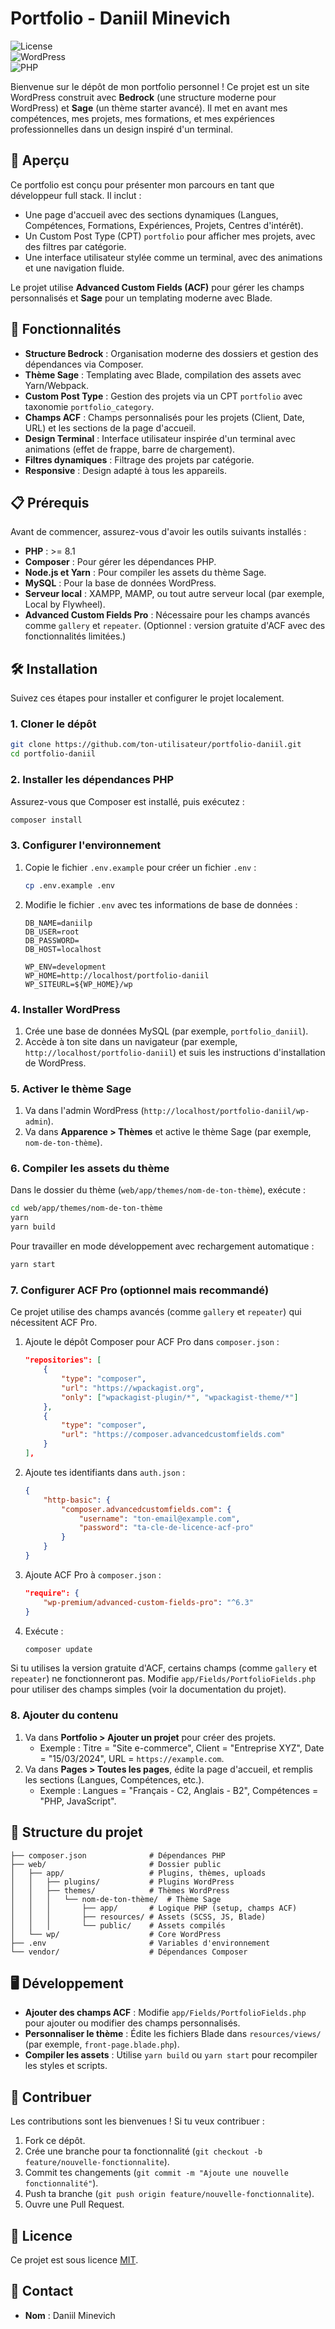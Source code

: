 
# Portfolio - Daniil Minevich

![License](https://img.shields.io/badge/license-MIT-blue.svg)  
![WordPress](https://img.shields.io/badge/WordPress-6.7.2-blue.svg)  
![PHP](https://img.shields.io/badge/PHP-%3E%3D8.1-blue.svg)

Bienvenue sur le dépôt de mon portfolio personnel ! Ce projet est un site WordPress construit avec **Bedrock** (une structure moderne pour WordPress) et **Sage** (un thème starter avancé). Il met en avant mes compétences, mes projets, mes formations, et mes expériences professionnelles dans un design inspiré d'un terminal.

## 📖 Aperçu

Ce portfolio est conçu pour présenter mon parcours en tant que développeur full stack. Il inclut :
- Une page d'accueil avec des sections dynamiques (Langues, Compétences, Formations, Expériences, Projets, Centres d'intérêt).
- Un Custom Post Type (CPT) `portfolio` pour afficher mes projets, avec des filtres par catégorie.
- Une interface utilisateur stylée comme un terminal, avec des animations et une navigation fluide.

Le projet utilise **Advanced Custom Fields (ACF)** pour gérer les champs personnalisés et **Sage** pour un templating moderne avec Blade.

## 🚀 Fonctionnalités

- **Structure Bedrock** : Organisation moderne des dossiers et gestion des dépendances via Composer.
- **Thème Sage** : Templating avec Blade, compilation des assets avec Yarn/Webpack.
- **Custom Post Type** : Gestion des projets via un CPT `portfolio` avec taxonomie `portfolio_category`.
- **Champs ACF** : Champs personnalisés pour les projets (Client, Date, URL) et les sections de la page d'accueil.
- **Design Terminal** : Interface utilisateur inspirée d'un terminal avec animations (effet de frappe, barre de chargement).
- **Filtres dynamiques** : Filtrage des projets par catégorie.
- **Responsive** : Design adapté à tous les appareils.

## 📋 Prérequis

Avant de commencer, assurez-vous d'avoir les outils suivants installés :

- **PHP** : >= 8.1
- **Composer** : Pour gérer les dépendances PHP.
- **Node.js et Yarn** : Pour compiler les assets du thème Sage.
- **MySQL** : Pour la base de données WordPress.
- **Serveur local** : XAMPP, MAMP, ou tout autre serveur local (par exemple, Local by Flywheel).
- **Advanced Custom Fields Pro** : Nécessaire pour les champs avancés comme `gallery` et `repeater`. (Optionnel : version gratuite d'ACF avec des fonctionnalités limitées.)

## 🛠️ Installation

Suivez ces étapes pour installer et configurer le projet localement.

### 1. Cloner le dépôt
```bash
git clone https://github.com/ton-utilisateur/portfolio-daniil.git
cd portfolio-daniil
```

### 2. Installer les dépendances PHP
Assurez-vous que Composer est installé, puis exécutez :
```bash
composer install
```

### 3. Configurer l'environnement
1. Copie le fichier `.env.example` pour créer un fichier `.env` :
   ```bash
   cp .env.example .env
   ```
2. Modifie le fichier `.env` avec tes informations de base de données :
   ```
   DB_NAME=daniilp
   DB_USER=root
   DB_PASSWORD=
   DB_HOST=localhost

   WP_ENV=development
   WP_HOME=http://localhost/portfolio-daniil
   WP_SITEURL=${WP_HOME}/wp
   ```

### 4. Installer WordPress
1. Crée une base de données MySQL (par exemple, `portfolio_daniil`).
2. Accède à ton site dans un navigateur (par exemple, `http://localhost/portfolio-daniil`) et suis les instructions d'installation de WordPress.

### 5. Activer le thème Sage
1. Va dans l'admin WordPress (`http://localhost/portfolio-daniil/wp-admin`).
2. Va dans **Apparence > Thèmes** et active le thème Sage (par exemple, `nom-de-ton-thème`).

### 6. Compiler les assets du thème
Dans le dossier du thème (`web/app/themes/nom-de-ton-thème`), exécute :
```bash
cd web/app/themes/nom-de-ton-thème
yarn
yarn build
```

Pour travailler en mode développement avec rechargement automatique :
```bash
yarn start
```

### 7. Configurer ACF Pro (optionnel mais recommandé)
Ce projet utilise des champs avancés (comme `gallery` et `repeater`) qui nécessitent ACF Pro.
1. Ajoute le dépôt Composer pour ACF Pro dans `composer.json` :
   ```json
   "repositories": [
       {
           "type": "composer",
           "url": "https://wpackagist.org",
           "only": ["wpackagist-plugin/*", "wpackagist-theme/*"]
       },
       {
           "type": "composer",
           "url": "https://composer.advancedcustomfields.com"
       }
   ],
   ```
2. Ajoute tes identifiants dans `auth.json` :
   ```json
   {
       "http-basic": {
           "composer.advancedcustomfields.com": {
               "username": "ton-email@example.com",
               "password": "ta-cle-de-licence-acf-pro"
           }
       }
   }
   ```
3. Ajoute ACF Pro à `composer.json` :
   ```json
   "require": {
       "wp-premium/advanced-custom-fields-pro": "^6.3"
   }
   ```
4. Exécute :
   ```bash
   composer update
   ```

Si tu utilises la version gratuite d'ACF, certains champs (comme `gallery` et `repeater`) ne fonctionneront pas. Modifie `app/Fields/PortfolioFields.php` pour utiliser des champs simples (voir la documentation du projet).

### 8. Ajouter du contenu
1. Va dans **Portfolio > Ajouter un projet** pour créer des projets.
    - Exemple : Titre = "Site e-commerce", Client = "Entreprise XYZ", Date = "15/03/2024", URL = `https://example.com`.
2. Va dans **Pages > Toutes les pages**, édite la page d'accueil, et remplis les sections (Langues, Compétences, etc.).
    - Exemple : Langues = "Français - C2, Anglais - B2", Compétences = "PHP, JavaScript".

## 📂 Structure du projet

```
├── composer.json              # Dépendances PHP
├── web/                       # Dossier public
│   ├── app/                   # Plugins, thèmes, uploads
│   │   ├── plugins/           # Plugins WordPress
│   │   ├── themes/            # Thèmes WordPress
│   │   │   └── nom-de-ton-thème/  # Thème Sage
│   │   │       ├── app/       # Logique PHP (setup, champs ACF)
│   │   │       ├── resources/ # Assets (SCSS, JS, Blade)
│   │   │       └── public/    # Assets compilés
│   └── wp/                    # Core WordPress
├── .env                       # Variables d'environnement
└── vendor/                    # Dépendances Composer
```

## 🖥️ Développement

- **Ajouter des champs ACF** : Modifie `app/Fields/PortfolioFields.php` pour ajouter ou modifier des champs personnalisés.
- **Personnaliser le thème** : Édite les fichiers Blade dans `resources/views/` (par exemple, `front-page.blade.php`).
- **Compiler les assets** : Utilise `yarn build` ou `yarn start` pour recompiler les styles et scripts.

## 🤝 Contribuer

Les contributions sont les bienvenues ! Si tu veux contribuer :
1. Fork ce dépôt.
2. Crée une branche pour ta fonctionnalité (`git checkout -b feature/nouvelle-fonctionnalite`).
3. Commit tes changements (`git commit -m "Ajoute une nouvelle fonctionnalité"`).
4. Push ta branche (`git push origin feature/nouvelle-fonctionnalite`).
5. Ouvre une Pull Request.

## 📜 Licence

Ce projet est sous licence [MIT](LICENSE).

## 📧 Contact

- **Nom** : Daniil Minevich
